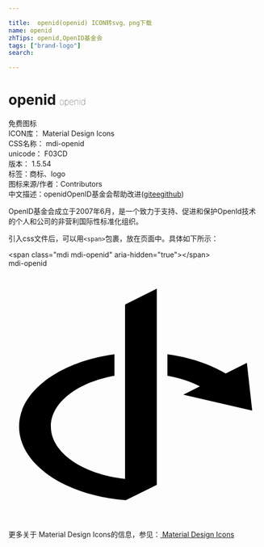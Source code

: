 ```yaml
---

title:  openid(openid) ICON转svg、png下载
name: openid
zhTips: openid,OpenID基金会
tags: ["brand-logo"]
search: 

---
```


# openid  <small style="font-size: 60%;font-weight: 100">openid</small>


<div class="detail-page">
<p>
<span><span class="badge-success badge">免费图标</span> </span>
<br/>
<span>
ICON库：
<span class="badge-secondary badge">Material Design Icons</span> 
</span>
<br/>
<span>
CSS名称：
<span class="badge-secondary badge">mdi-openid</span> 
</span>
<br/>
<span>
unicode：
<span class="badge-secondary badge">F03CD</span> 
<copy-btn content='F03CD' btn-title=""></copy-btn>
<copy-btn :content='String.fromCodePoint(parseInt("F03CD", 16))' btn-title="复制U"></copy-btn>
</span>
<br/>
<span>
版本：
<span class="badge-secondary badge">1.5.54</span> 
</span><br/><span>标签：<span class="badge-light badge"><router-link to="/tags/brand-logo.html">商标、logo</router-link></span></span>
<br/>
<span>图标来源/作者：<span class="badge-light badge">Contributors</span></span> 
<br/>
<span class="zh-detail">中文描述：<span class="badge-primary badge">openid</span><span class="badge-primary badge">OpenID基金会</span><span class="help-link"><span>帮助改进</span>(<a href="https://gitee.com/liuwave/icon-helper/edit/master/json/material/openid.json" target="_blank" rel="noopener noreferrer">gitee</a><a href="https://github.com/liuwave/icon-helper/edit/master/json/material/openid.json" target="_blank" rel="noopener noreferrer">github</a></span>)</span><br/>
</p>
</div><div class="description description alert alert-light">OpenID基金会成立于2007年6月，是一个致力于支持、促进和保护OpenId技术的个人和公司的非营利国际性标准化组织。</div>
<div class="alert alert-dark">
  <i class="mdi mdi-openid mdi-48px"></i>
  <i class="mdi mdi-openid mdi-36px"></i>
  <i class="mdi mdi-openid mdi-24px"></i>
  <i class="mdi mdi-openid mdi-18px"></i>
</div>
<div>
  <p>引入css文件后，可以用<code>&lt;span&gt;</code>包裹，放在页面中。具体如下所示：    
  </p>
  <div class="alert alert-primary" style="font-size: 14px">
    &lt;span class="mdi mdi-openid" aria-hidden="true"&gt;&lt;/span&gt;
    <copy-btn content='<span class="mdi mdi-openid" aria-hidden="true"></span>'></copy-btn>
  </div>
  <div class="alert alert-secondary">
    <i class="mdi mdi-openid"
    style="font-size: 24px"
    aria-hidden="true"></i> mdi-openid
    <copy-btn content="mdi-openid" btn-title="复制图标名称"></copy-btn>
  </div>
</div>
<div id="svg" class="svg-wrap">
<svg xmlns="http://www.w3.org/2000/svg" viewBox="0 0 24 24"><path d="M14,2L11,3.5V19.94C7,19.5 4,17.46 4,15C4,12.75 6.5,10.85 10,10.22V8.19C4.86,8.88 1,11.66 1,15C1,18.56 5.36,21.5 11,21.94C11.03,21.94 11.06,21.94 11.09,21.94L14,20.5V2M15,8.19V10.22C16.15,10.43 17.18,10.77 18.06,11.22L16.5,12L23,13.5L22.5,9L20.5,10C19,9.12 17.12,8.47 15,8.19Z" /></svg>
</div>
<detail full-name='mdi-openid'></detail>
    
<div><p>更多关于 Material Design Icons的信息，参见：<a target="_blank" href="https://iconhelper.cn/material.html"> Material Design Icons</a>
</p></div>
